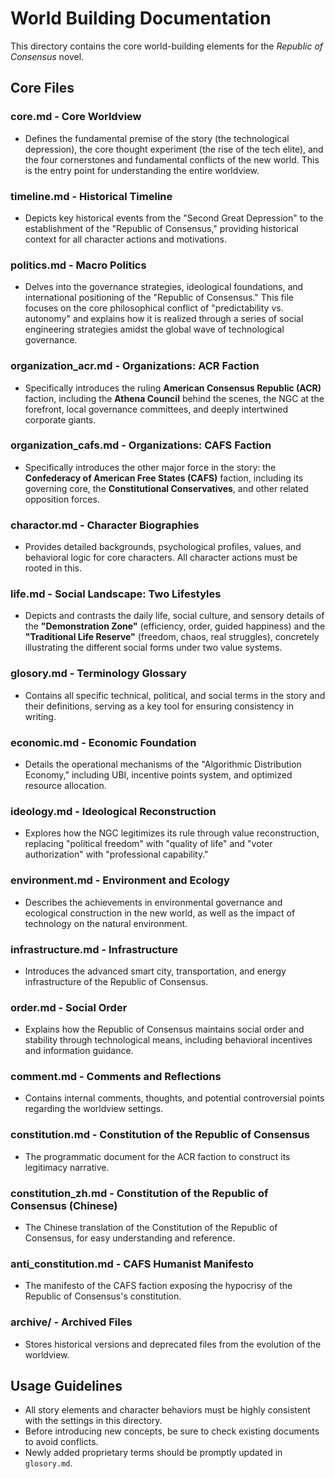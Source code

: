 # World Building Documentation

This directory contains the core world-building elements for the *Republic of Consensus* novel.

## Core Files

### **core.md** - Core Worldview
- Defines the fundamental premise of the story (the technological depression), the core thought experiment (the rise of the tech elite), and the four cornerstones and fundamental conflicts of the new world. This is the entry point for understanding the entire worldview.

### **timeline.md** - Historical Timeline
- Depicts key historical events from the "Second Great Depression" to the establishment of the "Republic of Consensus," providing historical context for all character actions and motivations.

### **politics.md** - Macro Politics
- Delves into the governance strategies, ideological foundations, and international positioning of the "Republic of Consensus." This file focuses on the core philosophical conflict of "predictability vs. autonomy" and explains how it is realized through a series of social engineering strategies amidst the global wave of technological governance.

### **organization_acr.md** - Organizations: ACR Faction
- Specifically introduces the ruling **American Consensus Republic (ACR)** faction, including the **Athena Council** behind the scenes, the NGC at the forefront, local governance committees, and deeply intertwined corporate giants.

### **organization_cafs.md** - Organizations: CAFS Faction
- Specifically introduces the other major force in the story: the **Confederacy of American Free States (CAFS)** faction, including its governing core, the **Constitutional Conservatives**, and other related opposition forces.

### **charactor.md** - Character Biographies
- Provides detailed backgrounds, psychological profiles, values, and behavioral logic for core characters. All character actions must be rooted in this.

### **life.md** - Social Landscape: Two Lifestyles
- Depicts and contrasts the daily life, social culture, and sensory details of the **"Demonstration Zone"** (efficiency, order, guided happiness) and the **"Traditional Life Reserve"** (freedom, chaos, real struggles), concretely illustrating the different social forms under two value systems.

### **glosory.md** - Terminology Glossary
- Contains all specific technical, political, and social terms in the story and their definitions, serving as a key tool for ensuring consistency in writing.

### **economic.md** - Economic Foundation
- Details the operational mechanisms of the "Algorithmic Distribution Economy," including UBI, incentive points system, and optimized resource allocation.

### **ideology.md** - Ideological Reconstruction
- Explores how the NGC legitimizes its rule through value reconstruction, replacing "political freedom" with "quality of life" and "voter authorization" with "professional capability."

### **environment.md** - Environment and Ecology
- Describes the achievements in environmental governance and ecological construction in the new world, as well as the impact of technology on the natural environment.

### **infrastructure.md** - Infrastructure
- Introduces the advanced smart city, transportation, and energy infrastructure of the Republic of Consensus.

### **order.md** - Social Order
- Explains how the Republic of Consensus maintains social order and stability through technological means, including behavioral incentives and information guidance.

### **comment.md** - Comments and Reflections
- Contains internal comments, thoughts, and potential controversial points regarding the worldview settings.

### **constitution.md** - Constitution of the Republic of Consensus
- The programmatic document for the ACR faction to construct its legitimacy narrative.

### **constitution_zh.md** - Constitution of the Republic of Consensus (Chinese)
- The Chinese translation of the Constitution of the Republic of Consensus, for easy understanding and reference.

### **anti_constitution.md** - CAFS Humanist Manifesto
- The manifesto of the CAFS faction exposing the hypocrisy of the Republic of Consensus's constitution.

### **archive/** - Archived Files
- Stores historical versions and deprecated files from the evolution of the worldview.

## Usage Guidelines

- All story elements and character behaviors must be highly consistent with the settings in this directory.
- Before introducing new concepts, be sure to check existing documents to avoid conflicts.
- Newly added proprietary terms should be promptly updated in `glosory.md`.
